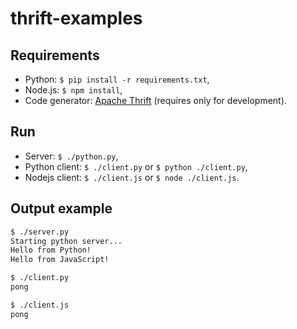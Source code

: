 thrift-examples
===============

Requirements
------------
* Python: `$ pip install -r requirements.txt`,
* Node.js: `$ npm install`,
* Code generator: [Apache Thrift](https://thrift.apache.org/) (requires only for development).

Run
---
* Server: `$ ./python.py`,
* Python client: `$ ./client.py` or `$ python ./client.py`,
* Nodejs client: `$ ./client.js` or `$ node ./client.js`.

Output example
--------------
```bash
$ ./server.py
Starting python server...
Hello from Python!
Hello from JavaScript!
```
```bash
$ ./client.py
pong
```
```bash
$ ./client.js
pong
```

